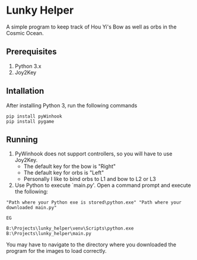 # Lunky Helper

A simple program to keep track of Hou Yi's Bow as well as orbs in the Cosmic Ocean.

## Prerequisites

1. Python 3.x
2. Joy2Key

## Intallation

After installing Python 3, run the following commands
```
pip install pyWinhook
pip install pygame
```

## Running

1. PyWinhook does not support controllers, so you will have to use Joy2Key. 
    - The default key for the bow is "Right"
    - The default key for orbs is "Left"
    - Personally I like to bind orbs to L1 and bow to L2 or L3
1. Use Python to execute `main.py'. Open a command prompt and execute the following:

```
"Path where your Python exe is stored\python.exe" "Path where your downloaded main.py"

EG

B:\Projects\lunky_helper\venv\Scripts\python.exe B:\Projects\lunky_helper\main.py
```

You may have to navigate to the directory where you downloaded the program for the images to load correctly.
